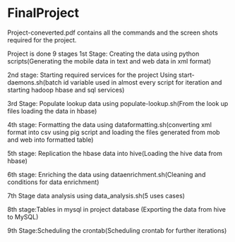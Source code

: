 # FinalProject
Project-coneverted.pdf contains all the commands and the screen shots required for the project.

Project is done 9 stages
1st Stage: Creating the data using python scripts(Generating the mobile data in text and web data in xml format)

2nd stage: Starting required services for the project Using start-daemons.sh(batch id variable used in almost every script for iteration and starting hadoop hbase and sql services)

3rd Stage: Populate lookup data using populate-lookup.sh(From the look up files loading the data in hbase)

4th stage: Formatting the data using dataformatting.sh(converting xml format into csv using pig script and loading the files generated from mob and web into formatted table)

5th stage: Replication the hbase data into hive(Loading the hive data from hbase)

6th stage: Enriching the data using dataenrichment.sh(Cleaning and conditions for data enrichment)

7th Stage data analysis using data_analysis.sh(5 uses cases)

8th stage:Tables in mysql in project database (Exporting the data from hive to MySQL)

9th Stage:Scheduling the crontab(Scheduling crontab for further iterations)

